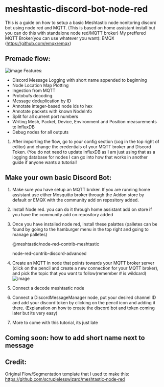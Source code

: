 # meshtastic-discord-bot-node-red
This is a guide on how to setup a basic Meshtastic node nonitoring discord bot using node red and MQTT. 
(This is based on home assistant install but you can do this with standalone node red/MQTT broker)
My preffered MQTT Broker(you can use whatever you want): EMQX (https://github.com/emqx/emqx) 
## Premade flow: 
![image](https://github.com/l3gitpanda/meshtastic-discord-bot-node-red/assets/12003346/8895b658-5af2-4c9a-8211-bf7273b3275e)
Features:
- Discord Message Logging with short name appended to beginning
- Node Location Map Plotting
- Ingestion from MQTT
- Protobufs decoding
- Message deduplication by ID
- Annotate integer-based node ids to hex
- Annotate packets with known NodeInfo
- Split for all current port numbers
- Writing Mesh, Packet, Device, Environment and Position measurements to InfluxDB
- Debug nodes for all outputs
  

1. After importing the flow, go to your config section (cog in the top right of editor) and change the credentials of your MQTT broker and Discord Token. (You do not need to update InfluxDB as I am just using that as a logging database for nodes I can go into how that works in another guide if anyone wants a tutorial!


## Make your own basic Discord Bot:
1. Make sure you have setup an MQTT broker. If you are running home assistant use either Mosquitto broker through the Addon store by default or EMQX with the community add on repository added. 
2. Install Node red. you can do it through home assistant add on store if you have the community add on repository added
3. Once you have installed node red, install these palattes (palletes can be found by going to the hamburger menu in the top right and going to manage palletes)

   @meshtastic/node-red-contrib-meshtastic

    node-red-contrib-discord-advanced
   
5. Create an MQTT in node that points towards your MQTT broker server (click on the pencil and create a new connection for your MQTT broker), and pick the topic that you want to follow(remember # is wildcard) ![image](https://github.com/l3gitpanda/meshtastic-discord-bot-node-red/assets/12003346/71ab1719-6c8a-4c5b-9ef3-d4fe71b9e9f1)
6. Connect a decode meshtastic node
7. Connect a DiscordMessageManager node, put your desired channel ID and add your discord token by clicking on the pencil icon and adding it there. (Explanation on how to create the discord bot and token coming later but its very easy)
8. More to come with this tutorial, its just late

## Coming soon: how to add short name next to message

## Credit:
Original Flow/Segmentation template that I used to make this: https://github.com/scruplelesswizard/meshtastic-node-red

